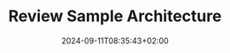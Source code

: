 ---
weight: 350
title: "Review Sample Architecture"
description: "Review comprehensive example of Software Architecture description and creation process"
icon: "visibility"
date: "2024-09-11T08:35:43+02:00"
lastmod: "2024-09-11T08:35:43+02:00"
draft: false
toc: true
---